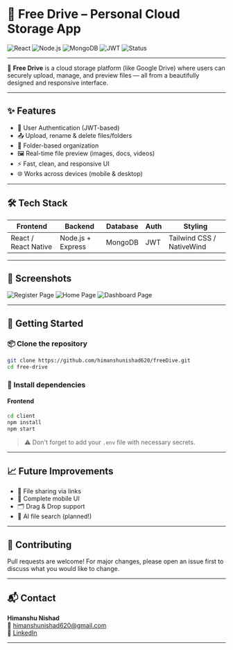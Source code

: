 # 🚀 Free Drive – Personal Cloud Storage App

![React](https://img.shields.io/badge/Frontend-React-blue?logo=react)
![Node.js](https://img.shields.io/badge/Backend-Node.js-green?logo=node.js)
![MongoDB](https://img.shields.io/badge/Database-MongoDB-brightgreen?logo=mongodb)
![JWT](https://img.shields.io/badge/Auth-JWT-yellow?logo=jsonwebtokens)
![Status](https://img.shields.io/badge/Status-In%20Progress-orange)

---

📁 **Free Drive** is a cloud storage platform (like Google Drive) where users can securely upload, manage, and preview files — all from a beautifully designed and responsive interface.

---

## ✨ Features

- 🔐 User Authentication (JWT-based)
- 📤 Upload, rename & delete files/folders
- 📁 Folder-based organization
- 🖼️ Real-time file preview (images, docs, videos)
- ⚡ Fast, clean, and responsive UI
- 🌐 Works across devices (mobile & desktop)

---

## 🛠️ Tech Stack

| Frontend             | Backend           | Database | Auth | Styling                   |
| -------------------- | ----------------- | -------- | ---- | ------------------------- |
| React / React Native | Node.js + Express | MongoDB  | JWT  | Tailwind CSS / NativeWind |

---

## 📸 Screenshots

![Register Page](./assets/Register.png)
![Home Page](./assets/Home.png)
![Dashboard Page](./assets/Dashboard.png)

---

## 🚀 Getting Started

### 📦 Clone the repository

```bash
git clone https://github.com/himanshunishad620/freeDive.git
cd free-drive
```

### 🔧 Install dependencies

#### Frontend

```bash
cd client
npm install
npm start
```

> ⚠️ Don't forget to add your `.env` file with necessary secrets.

---

## 📈 Future Improvements

- 🔄 File sharing via links
- 📱 Complete mobile UI
- 🗂️ Drag & Drop support
- 🧠 AI file search (planned!)

---

## 🤝 Contributing

Pull requests are welcome! For major changes, please open an issue first to discuss what you would like to change.

---

## 📬 Contact

**Himanshu Nishad**  
📧 himanshunishad620@gmail.com  
🔗 [LinkedIn](https://linkedin.com/in/himanshu-nishad-855a01291)

---
